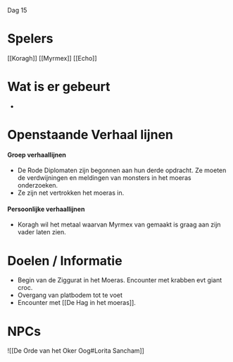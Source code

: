 Dag 15

# Spelers
[[Koragh]]
[[Myrmex]]
[[Echo]]

# Wat is er gebeurt
- 
# Openstaande Verhaal lijnen

#### Groep verhaallijnen
- De Rode Diplomaten zijn begonnen aan hun derde opdracht. Ze moeten de verdwijningen en meldingen van monsters in het moeras onderzoeken.
- Ze zijn net vertrokken het moeras in.

#### Persoonlijke verhaallijnen
- Koragh wil het metaal waarvan Myrmex van gemaakt is graag aan zijn vader laten zien.



# Doelen / Informatie
- Begin van de Ziggurat in het Moeras. Encounter met krabben evt giant croc.
- Overgang van platbodem tot te voet
- Encounter met [[De Hag in het moeras]].


# NPCs

![[De Orde van het Oker Oog#Lorita Sancham]]

